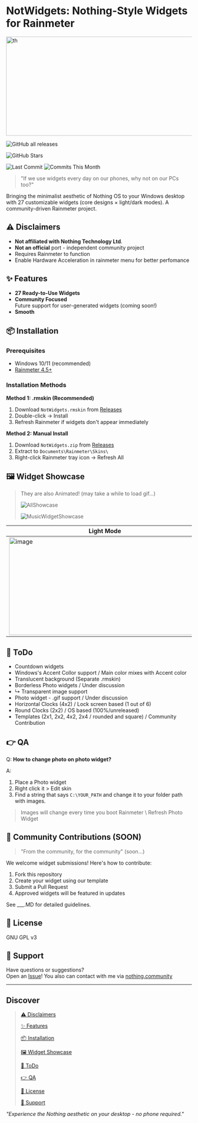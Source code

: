 # NotWidgets: Nothing-Style Widgets for Rainmeter

<img width="800" height="269" alt="th" src="https://github.com/user-attachments/assets/49dacfbf-02a9-4545-9677-9fa597376d3d" />

![GitHub all releases](https://img.shields.io/github/downloads/GXX0T/NotWidgets/total?style=for-the-badge&color=f0f0f0&labelColor=303030&label=DOWNLOADS&logo=&color=ff0000)

![GitHub Stars](https://img.shields.io/github/stars/GXX0T/NotWidgets?style=for-the-badge&color=f0f0f0&labelColor=303030&label=STARS&logo=&color=ff0000)

![Last Commit](https://img.shields.io/github/last-commit/GXX0T/NotWidgets?style=for-the-badge&color=f0f0f0&labelColor=303030&label=LAST%20COMMIT&logo=&color=ff0000)
![Commits This Month](https://img.shields.io/github/commit-activity/m/GXX0T/NotWidgets?style=for-the-badge&color=f0f0f0&labelColor=303030&label=MONTHLY%20COMMITS&logo=&color=ff0000)

> "If we use widgets every day on our phones, why not on our PCs too?"

Bringing the minimalist aesthetic of Nothing OS to your Windows desktop with 27 customizable widgets (core designs × light/dark modes). A community-driven Rainmeter project.

## ⚠️ Disclaimers

- **Not affiliated with Nothing Technology Ltd**.
- **Not an official** port - independent community project
- Requires Rainmeter to function
- Enable Hardware Acceleration in rainmeter menu for better perfomance


## ✨ Features

- **27 Ready-to-Use Widgets**
- **Community Focused**  
  Future support for user-generated widgets (coming soon!)
- **Smooth**  

## 📦 Installation

### Prerequisites
- Windows 10/11 (recommended)
- [Rainmeter 4.5+](https://www.rainmeter.net/)

### Installation Methods

**Method 1: .rmskin (Recommended)**
1. Download `NotWidgets.rmskin` from [Releases](https://github.com/GXX0T/NotWidgets/releases/tag/Release)
2. Double-click → Install
3. Refresh Rainmeter if widgets don't appear immediately

**Method 2: Manual Install**
1. Download `NotWidgets.zip` from [Releases](https://github.com/GXX0T/NotWidgets/releases/tag/Release)
2. Extract to `Documents\Rainmeter\Skins\`
3. Right-click Rainmeter tray icon → Refresh All

## 🖼️ Widget Showcase

> They are also Animated! (may take a while to load gif...)
>
> ![AllShowcase](https://github.com/user-attachments/assets/96cee0f2-1df7-4920-bbd3-7bda76a7f86b)
>
> ![MusicWidgetShowcase](https://github.com/user-attachments/assets/9c4e45d2-2106-4cd7-b2d7-9630513ac9a3)


| Light Mode | Dark Mode |
|------------|-----------|
| <img width="520" height="265" alt="image" src="https://github.com/user-attachments/assets/0544b34a-8377-4282-bd75-48a65e2f8323" /> | <img width="520" height="265" alt="image" src="https://github.com/user-attachments/assets/7c7f2baa-b812-4c6d-b652-98146490cfb6" /> |

## 📩 ToDo
- Countdown widgets
- Windows's Accent Collor support / Main color mixes with Accent color
- Translucent background (Separate .rmskin)
- Borderless Photo widgets / Under discussion 
- ↳ Transparent image support
- Photo widget - .gif support / Under discussion
- Horizontal Clocks (4x2) / Lock screen based (1 out of 6)
- Round Clocks (2x2) / OS based (100%/unreleased)
- Templates (2x1, 2x2, 4x2, 2x4 / rounded and square) / Community Contribution


## 👉 QA
Q: __How to change photo on photo widget?__

A:
1. Place a Photo widget
2. Right click it > Edit skin
3. Find a string that says `C:\YOUR_PATH` and change it to your folder path with images.

> Images will change every time you boot Rainmeter \ Refresh Photo Widget


## 👥 Community Contributions (SOON)

> "From the community, for the community" (soon...)


We welcome widget submissions! Here's how to contribute:

1. Fork this repository
2. Create your widget using our template
3. Submit a Pull Request
4. Approved widgets will be featured in updates

See ___.MD for detailed guidelines.

## 📜 License

GNU GPL v3

## 💬 Support

Have questions or suggestions?  
Open an [Issue](issues)!
You also can contact with me via [nothing.community](https://nothing.community/u/aramatniyofc)

---

## Discover

> [⚠️ Disclaimers](https://github.com/GXX0T/NotWidgets?tab=readme-ov-file#%EF%B8%8F-disclaimers)
>
> [✨ Features](https://github.com/GXX0T/NotWidgets?tab=readme-ov-file#-features)
>
> [📦 Installation](https://github.com/GXX0T/NotWidgets?tab=readme-ov-file#-installation)
>
> [🖼️ Widget Showcase](https://github.com/GXX0T/NotWidgets?tab=readme-ov-file#%EF%B8%8F-widget-showcase)
>
> [📩 ToDo](https://github.com/GXX0T/NotWidgets?tab=readme-ov-file#-todo)
>
> [👉 QA](https://github.com/GXX0T/NotWidgets?tab=readme-ov-file#-qa)
>
> [📜 License](https://github.com/GXX0T/NotWidgets?tab=readme-ov-file#-license)
>
> [💬 Support](https://github.com/GXX0T/NotWidgets?tab=readme-ov-file#-support)

*"Experience the Nothing aesthetic on your desktop - no phone required."*
